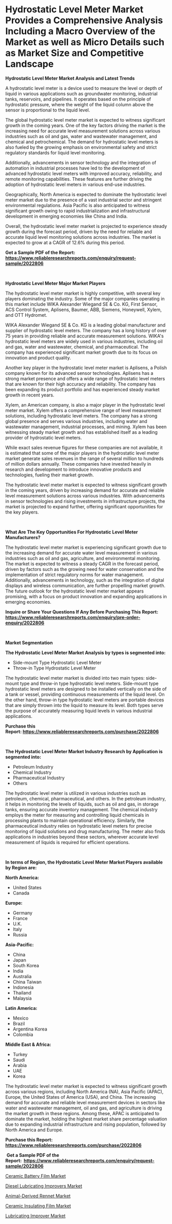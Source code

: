 <p><h1>Hydrostatic Level Meter Market Provides a Comprehensive Analysis Including a Macro Overview of the Market as well as Micro Details such as Market Size and Competitive Landscape</h1></p><p><strong>Hydrostatic Level Meter Market Analysis and Latest Trends</strong></p>
<p><p>A hydrostatic level meter is a device used to measure the level or depth of liquid in various applications such as groundwater monitoring, industrial tanks, reservoirs, and pipelines. It operates based on the principle of hydrostatic pressure, where the weight of the liquid column above the sensor is proportional to the liquid level.</p><p>The global hydrostatic level meter market is expected to witness significant growth in the coming years. One of the key factors driving the market is the increasing need for accurate level measurement solutions across various industries such as oil and gas, water and wastewater management, and chemical and petrochemical. The demand for hydrostatic level meters is also fueled by the growing emphasis on environmental safety and strict regulatory standards for liquid level monitoring.</p><p>Additionally, advancements in sensor technology and the integration of automation in industrial processes have led to the development of advanced hydrostatic level meters with improved accuracy, reliability, and remote monitoring capabilities. These features are further driving the adoption of hydrostatic level meters in various end-use industries.</p><p>Geographically, North America is expected to dominate the hydrostatic level meter market due to the presence of a vast industrial sector and stringent environmental regulations. Asia Pacific is also anticipated to witness significant growth owing to rapid industrialization and infrastructural development in emerging economies like China and India.</p><p>Overall, the hydrostatic level meter market is projected to experience steady growth during the forecast period, driven by the need for reliable and accurate liquid level monitoring solutions across industries. The market is expected to grow at a CAGR of 12.6% during this period.</p></p>
<p><strong>Get a Sample PDF of the Report:&nbsp; <a href="https://www.reliableresearchreports.com/enquiry/request-sample/2022806">https://www.reliableresearchreports.com/enquiry/request-sample/2022806</a></strong></p>
<p>&nbsp;</p>
<p><strong>Hydrostatic Level Meter Major Market Players</strong></p>
<p><p>The hydrostatic level meter market is highly competitive, with several key players dominating the industry. Some of the major companies operating in this market include WIKA Alexander Wiegand SE & Co. KG, First Sensor, ACS Control System, Aplisens, Baumer, ABB, Siemens, Honeywell, Xylem, and OTT Hydromet.</p><p>WIKA Alexander Wiegand SE & Co. KG is a leading global manufacturer and supplier of hydrostatic level meters. The company has a long history of over 75 years in providing reliable and accurate measurement solutions. WIKA's hydrostatic level meters are widely used in various industries, including oil and gas, water and wastewater, chemical, and pharmaceutical. The company has experienced significant market growth due to its focus on innovation and product quality.</p><p>Another key player in the hydrostatic level meter market is Aplisens, a Polish company known for its advanced sensor technologies. Aplisens has a strong market presence and offers a wide range of hydrostatic level meters that are known for their high accuracy and reliability. The company has been expanding its product portfolio and has experienced steady market growth in recent years.</p><p>Xylem, an American company, is also a major player in the hydrostatic level meter market. Xylem offers a comprehensive range of level measurement solutions, including hydrostatic level meters. The company has a strong global presence and serves various industries, including water and wastewater management, industrial processes, and mining. Xylem has been witnessing steady market growth and has established itself as a leading provider of hydrostatic level meters.</p><p>While exact sales revenue figures for these companies are not available, it is estimated that some of the major players in the hydrostatic level meter market generate sales revenues in the range of several million to hundreds of million dollars annually. These companies have invested heavily in research and development to introduce innovative products and technologies, fueling their market growth.</p><p>The hydrostatic level meter market is expected to witness significant growth in the coming years, driven by increasing demand for accurate and reliable level measurement solutions across various industries. With advancements in sensor technologies and rising investments in infrastructure projects, the market is projected to expand further, offering significant opportunities for the key players.</p></p>
<p>&nbsp;</p>
<p><strong>What Are The Key Opportunities For Hydrostatic Level Meter Manufacturers?</strong></p>
<p><p>The hydrostatic level meter market is experiencing significant growth due to the increasing demand for accurate water level measurement in various industries such as oil and gas, agriculture, and environmental monitoring. The market is expected to witness a steady CAGR in the forecast period, driven by factors such as the growing need for water conservation and the implementation of strict regulatory norms for water management. Additionally, advancements in technology, such as the integration of digital displays and wireless communication, are further propelling market growth. The future outlook for the hydrostatic level meter market appears promising, with a focus on product innovation and expanding applications in emerging economies.</p></p>
<p><strong>Inquire or Share Your Questions If Any Before Purchasing This Report: <a href="https://www.reliableresearchreports.com/enquiry/pre-order-enquiry/2022806">https://www.reliableresearchreports.com/enquiry/pre-order-enquiry/2022806</a></strong></p>
<p>&nbsp;</p>
<p><strong>Market Segmentation</strong></p>
<p><strong>The Hydrostatic Level Meter Market Analysis by types is segmented into:</strong></p>
<p><ul><li>Side-mount Type Hydrostatic Level Meter</li><li>Throw-in Type Hydrostatic Level Meter</li></ul></p>
<p><p>The hydrostatic level meter market is divided into two main types: side-mount type and throw-in type hydrostatic level meters. Side-mount type hydrostatic level meters are designed to be installed vertically on the side of a tank or vessel, providing continuous measurements of the liquid level. On the other hand, throw-in type hydrostatic level meters are portable devices that are simply thrown into the liquid to measure its level. Both types serve the purpose of accurately measuring liquid levels in various industrial applications.</p></p>
<p><strong>Purchase this Report:&nbsp;<a href="https://www.reliableresearchreports.com/purchase/2022806">https://www.reliableresearchreports.com/purchase/2022806</a></strong></p>
<p>&nbsp;</p>
<p><strong>The Hydrostatic Level Meter Market Industry Research by Application is segmented into:</strong></p>
<p><ul><li>Petroleum Industry</li><li>Chemical Industry</li><li>Pharmaceutical Industry</li><li>Others</li></ul></p>
<p><p>The hydrostatic level meter is utilized in various industries such as petroleum, chemical, pharmaceutical, and others. In the petroleum industry, it helps in monitoring the levels of liquids, such as oil and gas, in storage tanks, ensuring accurate inventory management. The chemical industry employs the meter for measuring and controlling liquid chemicals in processing plants to maintain operational efficiency. Similarly, the pharmaceutical industry relies on hydrostatic level meters for precise monitoring of liquid solutions and drug manufacturing. The meter also finds applications in industries beyond these sectors, wherever accurate level measurement of liquids is required for efficient operations.</p></p>
<p>&nbsp;</p>
<p><strong>In terms of Region, the Hydrostatic Level Meter Market Players available by Region are:</strong></p>
<p>
    <p> <strong> North America: </strong>
        <ul>
            <li>United States</li>
            <li>Canada</li>
        </ul>
        </p> 
    <p> <strong> Europe: </strong>
        <ul>
            <li>Germany</li>
            <li>France</li>
            <li>U.K.</li>
            <li>Italy</li>
            <li>Russia</li>
        </ul>
        </p> 
    <p> <strong> Asia-Pacific: </strong>
        <ul>
            <li>China</li>
            <li>Japan</li>
            <li>South Korea</li>
            <li>India</li>
            <li>Australia</li>
            <li>China Taiwan</li>
            <li>Indonesia</li>
            <li>Thailand</li>
            <li>Malaysia</li>
        </ul>
        </p> 
    <p> <strong> Latin America: </strong>
        <ul>
            <li>Mexico</li>
            <li>Brazil</li>
            <li>Argentina Korea</li>
            <li>Colombia</li>
        </ul>
        </p> 
    <p> <strong> Middle East & Africa: </strong>
        <ul>
            <li>Turkey</li>
            <li>Saudi</li>
            <li>Arabia</li>
            <li>UAE</li>
            <li>Korea</li>
        </ul>
    </p>
    </p>
<p><p>The hydrostatic level meter market is expected to witness significant growth across various regions, including North America (NA), Asia Pacific (APAC), Europe, the United States of America (USA), and China. The increasing demand for accurate and reliable level measurement devices in sectors like water and wastewater management, oil and gas, and agriculture is driving the market growth in these regions. Among these, APAC is anticipated to dominate the market, holding the highest market share percentage valuation due to expanding industrial infrastructure and rising population, followed by North America and Europe.</p></p>
<p><strong>Purchase this Report: <a href="https://www.reliableresearchreports.com/purchase/2022806">https://www.reliableresearchreports.com/purchase/2022806</a></strong></p>
<p>&nbsp;<strong>Get a Sample PDF of the Report:&nbsp;&nbsp;<a href="https://www.reliableresearchreports.com/enquiry/request-sample/2022806">https://www.reliableresearchreports.com/enquiry/request-sample/2022806</a></strong></p>
<p><strong></strong></p>
<p><p><a href="https://medium.com/@judyhunter52/analyzing-ceramic-battery-film-market-global-industry-perspective-and-forecast-2023-to-2030-a5ad333d669e">Ceramic Battery Film Market</a></p><p><a href="https://medium.com/@jessicaelliott65/diesel-lubricating-improvers-market-exploring-market-share-market-trends-and-future-growth-7213101abef4">Diesel Lubricating Improvers Market</a></p><p><a href="https://medium.com/@heatherhall44/animal-derived-rennet-market-analysis-its-cagr-market-segmentation-and-global-industry-overview-355d2f247f8b">Animal-Derived Rennet Market</a></p><p><a href="https://medium.com/@marilynadams76/ceramic-insulating-film-market-analysis-its-cagr-market-segmentation-and-global-industry-overview-2d95f5f3dced">Ceramic Insulating Film Market</a></p><p><a href="https://medium.com/@melissaarnold2022/lubricating-improver-market-size-reveals-the-best-marketing-channels-in-global-industry-6179aae54689">Lubricating Improver Market</a></p></p>